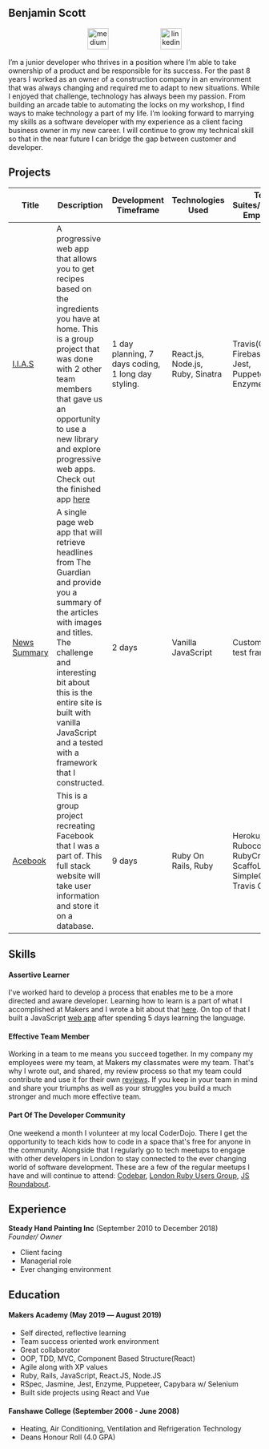 ## Benjamin Scott

<p align="center"> <a href="https://medium.com/@bengscott2"><img src="https://cdn-images-1.medium.com/max/1600/1*emiGsBgJu2KHWyjluhKXQw.png" alt="medium" hspace="50" height="42" width="42" ></a>
<a href="www.linkedin.com/in/benjamin-scott-8b042010b"><img src="https://www.iconfinder.com/data/icons/free-social-icons/67/linkedin_circle_color-512.png" alt="linkedin" hspace="50" height="42" width="42"></a></p>

I’m a junior developer who thrives in a position where I’m able to take ownership of a product and be responsible for its success. For the past 8 years I worked as an owner of a construction company in an environment that was always changing and required me to adapt to new situations. While I enjoyed that challenge, technology has always been my passion. From building an arcade table to automating the locks on my workshop, I find ways to make technology a part of my life. I’m looking forward to marrying my skills as a software developer with my experience as a client facing business owner in my new career. I will continue to grow my technical skill so that in the near future I can bridge the gap between customer and developer.

## Projects

| Title | Description | Development Timeframe | Technologies Used | Test Suites/CIs/CDs Employed |
|--|--|--|--|--|
| [I.I.A.S](https://github.com/ajosephides/i.i.a.s) | A progressive web app that allows you to get recipes based on the ingredients you have at home. This is a group project that was done with 2 other team members that gave us an opportunity to use a new library and explore progressive web apps. Check out the finished app [here](https://it-is-always-soup.firebaseapp.com/) | 1 day planning, 7 days coding, 1 long day styling. | React.js, Node.js, Ruby, Sinatra | Travis(CI), Firebase(CD), Jest, Puppeteer, Enzyme |
| [News Summary](https://github.com/bengscott2/news-summary-challenge) | A single page web app that will retrieve headlines from The Guardian and provide you a summary of the articles with images and titles. The challenge and interesting bit about this is the entire site is built with vanilla JavaScript and a tested with a framework that I constructed.  | 2 days | Vanilla JavaScript | Custom built test framework |
| [Acebook](https://github.com/bengscott2/acebook-livewire) | This is a group project recreating Facebook that I was a part of. This full stack website will take user information and store it on a database. | 9 days | Ruby On Rails, Ruby | Heroku, Rubocop, RubyCritic, ScaffoLint, SimpleCov, Travis CI |


## Skills

#### Assertive Learner

I've worked hard to develop a process that enables me to be a more directed and aware developer. Learning how to learn is a part of what I accomplished at Makers and I wrote a bit about that [here](https://github.com/bengscott2/Blog). On top of that I built a JavaScript [web app](https://github.com/bengscott2/news-summary-challenge ) after spending 5 days learning the language.

#### Effective Team Member

Working in a team to me means you succeed together. In my company my employees were my team, at Makers my classmates were my team. That's why I wrote out, and shared, my review process so that my team could contribute and use it for their own [reviews](https://github.com/bengscott2/process-review-steps). If you keep in your team in mind and share your triumphs as well as your struggles you build a much stronger and much more effective team.

#### Part Of The Developer Community
One weekend a month I volunteer at my local CoderDojo. There I get the opportunity to teach kids how to code in a space that's free for anyone in the community. Alongside that I regularly go to tech meetups to engage with other developers in London to stay connected to the ever changing world of software development. These are a few of the regular meetups I have and will continue to attend: [Codebar](https://codebar.io/), [London Ruby Users Group](http://lrug.org/), [JS Roundabout](https://www.meetup.com/The-JS-Roundabout/).

## Experience

**Steady Hand Painting Inc** (September 2010 to December 2018)    
*Founder/ Owner*  
* Client facing
* Managerial role
* Ever changing environment

## Education

#### Makers Academy (May 2019 –– August 2019)

- Self directed, reflective learning
- Team success oriented work environment
- Great collaborator
- OOP, TDD, MVC, Component Based Structure(React)
- Agile along with XP values
- Ruby, Rails, JavaScript, React.JS, Node.JS
- RSpec, Jasmine, Jest, Enzyme, Puppeteer, Capybara w/ Selenium
- Built side projects using React and Vue


#### Fanshawe College (September 2006 - June 2008)

- Heating, Air Conditioning, Ventilation and Refrigeration Technology
- Deans Honour Roll (4.0 GPA)
